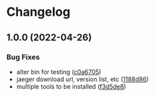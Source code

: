 # Changelog

## 1.0.0 (2022-04-26)


### Bug Fixes

* alter bin for testing ([c0a6705](https://www.github.com/cadams93/asdf-jaeger/commit/c0a6705d8c466ffd339dcd320d519beea73f2783))
* jaeger download url, version list, etc ([1188d86](https://www.github.com/cadams93/asdf-jaeger/commit/1188d86c66b8b9696da9ca71025a8aa0d42bca46))
* multiple tools to be installed ([f3d5de8](https://www.github.com/cadams93/asdf-jaeger/commit/f3d5de8a5519d122f1970b749d87721774aeb9dd))
